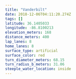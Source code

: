 ```yaml
---
title: "Vanderbilt"
date: 2018-12-06T04:11:20.274Z
tags: []
latitude: 36.1405033
longitude: -86.8100213
elevation_meters: 168
distance_meters: 400
lap_lanes: 8
home_lanes: 8
surface_type: artificial
surface_color: red
turn_diameter_meters: 68.15
turn_radius_b_meters: 31.06
steeple_water_location: inside
---
```


